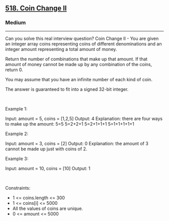 <h2><a href="https://leetcode.com/problems/coin-change-ii/">518. Coin Change II</a></h2><h3>Medium</h3><hr>Can you solve this real interview question? Coin Change II - You are given an integer array coins representing coins of different denominations and an integer amount representing a total amount of money.

Return the number of combinations that make up that amount. If that amount of money cannot be made up by any combination of the coins, return 0.

You may assume that you have an infinite number of each kind of coin.

The answer is guaranteed to fit into a signed 32-bit integer.

 

Example 1:


Input: amount = 5, coins = [1,2,5]
Output: 4
Explanation: there are four ways to make up the amount:
5=5
5=2+2+1
5=2+1+1+1
5=1+1+1+1+1


Example 2:


Input: amount = 3, coins = [2]
Output: 0
Explanation: the amount of 3 cannot be made up just with coins of 2.


Example 3:


Input: amount = 10, coins = [10]
Output: 1


 

Constraints:

 * 1 <= coins.length <= 300
 * 1 <= coins[i] <= 5000
 * All the values of coins are unique.
 * 0 <= amount <= 5000